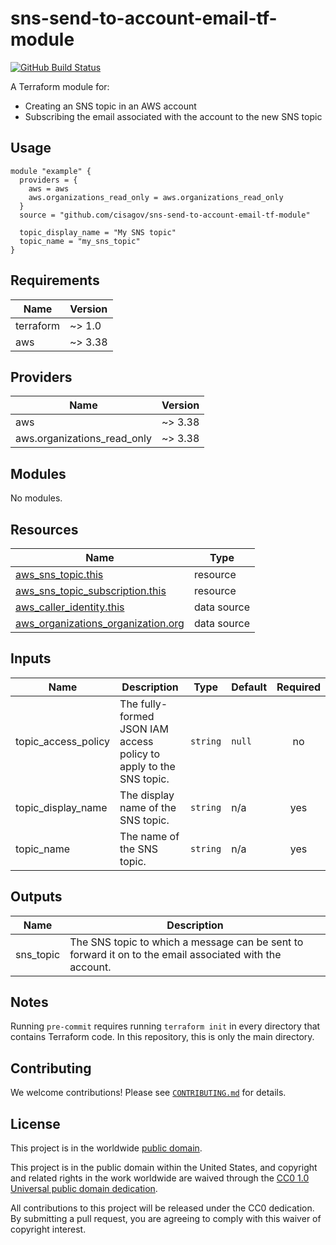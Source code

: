 # sns-send-to-account-email-tf-module #

[![GitHub Build Status](https://github.com/cisagov/sns-send-to-account-email-tf-module/workflows/build/badge.svg)](https://github.com/cisagov/sns-send-to-account-email-tf-module/actions)

A Terraform module for:

- Creating an SNS topic in an AWS account
- Subscribing the email associated with the account to the new SNS
  topic

## Usage ##

```hcl
module "example" {
  providers = {
    aws = aws
    aws.organizations_read_only = aws.organizations_read_only
  }
  source = "github.com/cisagov/sns-send-to-account-email-tf-module"

  topic_display_name = "My SNS topic"
  topic_name = "my_sns_topic"
}
```

## Requirements ##

| Name | Version |
|------|---------|
| terraform | ~> 1.0 |
| aws | ~> 3.38 |

## Providers ##

| Name | Version |
|------|---------|
| aws | ~> 3.38 |
| aws.organizations\_read\_only | ~> 3.38 |

## Modules ##

No modules.

## Resources ##

| Name | Type |
|------|------|
| [aws_sns_topic.this](https://registry.terraform.io/providers/hashicorp/aws/latest/docs/resources/sns_topic) | resource |
| [aws_sns_topic_subscription.this](https://registry.terraform.io/providers/hashicorp/aws/latest/docs/resources/sns_topic_subscription) | resource |
| [aws_caller_identity.this](https://registry.terraform.io/providers/hashicorp/aws/latest/docs/data-sources/caller_identity) | data source |
| [aws_organizations_organization.org](https://registry.terraform.io/providers/hashicorp/aws/latest/docs/data-sources/organizations_organization) | data source |

## Inputs ##

| Name | Description | Type | Default | Required |
|------|-------------|------|---------|:--------:|
| topic\_access\_policy | The fully-formed JSON IAM access policy to apply to the SNS topic. | `string` | `null` | no |
| topic\_display\_name | The display name of the SNS topic. | `string` | n/a | yes |
| topic\_name | The name of the SNS topic. | `string` | n/a | yes |

## Outputs ##

| Name | Description |
|------|-------------|
| sns\_topic | The SNS topic to which a message can be sent to forward it on to the email associated with the account. |

## Notes ##

Running `pre-commit` requires running `terraform init` in every directory that
contains Terraform code. In this repository,  this is only the main directory.

## Contributing ##

We welcome contributions!  Please see [`CONTRIBUTING.md`](CONTRIBUTING.md) for
details.

## License ##

This project is in the worldwide [public domain](LICENSE).

This project is in the public domain within the United States, and
copyright and related rights in the work worldwide are waived through
the [CC0 1.0 Universal public domain
dedication](https://creativecommons.org/publicdomain/zero/1.0/).

All contributions to this project will be released under the CC0
dedication. By submitting a pull request, you are agreeing to comply
with this waiver of copyright interest.
